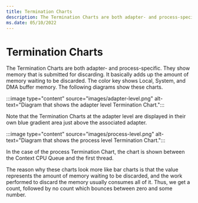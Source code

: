 ```yaml
---
title: Termination Charts
description: The Termination Charts are both adapter- and process-specific.
ms.date: 05/10/2022
---
```


# Termination Charts

The Termination Charts are both adapter- and process-specific. They show memory that is submitted for discarding. It basically adds up the amount of memory waiting to be discarded. The color key shows Local, System, and DMA buffer memory. The following diagrams show these charts.

:::image type="content" source="images/adapter-level.png" alt-text="Diagram that shows the adapter level Termination Chart.":::

Note that the Termination Charts at the adapter level are displayed in their own blue gradient area just above the associated adapter.

:::image type="content" source="images/process-level.png" alt-text="Diagram that shows the process level Termination Chart.":::

In the case of the process Termination Chart, the chart is shown between the Context CPU Queue and the first thread.

The reason why these charts look more like bar charts is that the value represents the amount of memory waiting to be discarded, and the work performed to discard the memory usually consumes all of it. Thus, we get a count, followed by no count which bounces between zero and some number.
